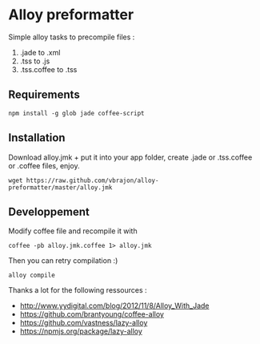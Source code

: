 Alloy preformatter
==================

Simple alloy tasks to precompile files :
1. .jade to .xml
2. .tss to .js
3. .tss.coffee to .tss

Requirements
------------

    npm install -g glob jade coffee-script

Installation
------------
Download alloy.jmk + put it into your app folder, create .jade or .tss.coffee or .coffee files, enjoy.

    wget https://raw.github.com/vbrajon/alloy-preformatter/master/alloy.jmk

Developpement
-------------
Modify coffee file and recompile it with

    coffee -pb alloy.jmk.coffee 1> alloy.jmk
Then you can retry compilation :)

    alloy compile

Thanks a lot for the following ressources :
* http://www.yydigital.com/blog/2012/11/8/Alloy_With_Jade
* https://github.com/brantyoung/coffee-alloy
* https://github.com/vastness/lazy-alloy
* https://npmjs.org/package/lazy-alloy
